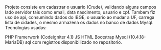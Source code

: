 Projeto consiste em cadastrar o usuario (Crude), validando alguns campos lado servidor tais como email, data nascimento, usuario e cpf. Tambem fiz uso de api, consumindo dados do IBGE, o usuario ao mudar a UF, carrega lista de cidades, o mesmo armazena os dados no banco de dados Mysql. Tecnologias usadas:

PHP Framerwork (Codeigniter 4.1) JS HTML Bootstrap Mysql (10.4.18-MariaDB) sql com registros disponibilizado no repositorio.
